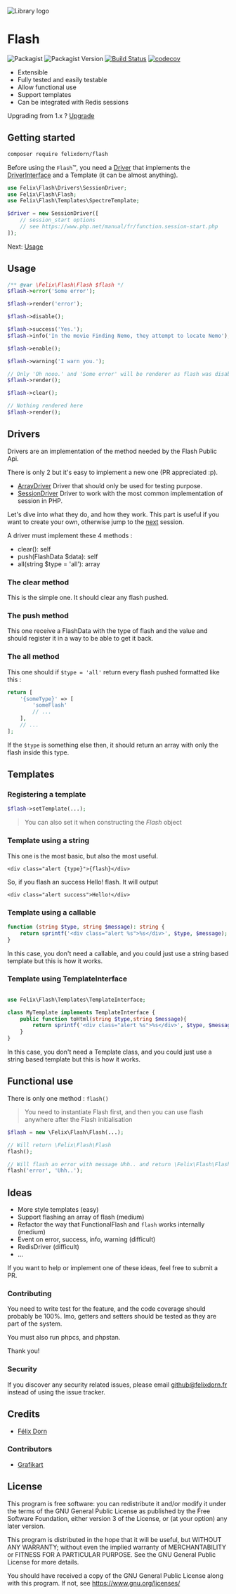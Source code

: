 ![Library logo](.github/logo.png)
# Flash
![Packagist](https://img.shields.io/packagist/l/felixdorn/flash)
![Packagist Version](https://img.shields.io/packagist/v/felixdorn/flash)
[![Build Status](https://travis-ci.org/felixdorn/flash.svg?branch=rc2.0.0)](https://travis-ci.org/felixdorn/flash)
[![codecov](https://img.shields.io/codecov/c/github/felixdorn/flash)](https://codecov.io/gh/felixdorn/flash)

* Extensible
* Fully tested and easily testable
* Allow functional use
* Support templates
* Can be integrated with Redis sessions 

Upgrading from 1.x ? [Upgrade](UPGRADE.md)

## Getting started

```bash
composer require felixdorn/flash
```

Before using the `Flash`™, you need a [Driver](#drivers) that implements the [DriverInterface](src/Drivers/DriverInterface.php) and a Template (it can be almost anything).

```php
use Felix\Flash\Drivers\SessionDriver;
use Felix\Flash\Flash;
use Felix\Flash\Templates\SpectreTemplate;

$driver = new SessionDriver([
    // session_start options
    // see https://www.php.net/manual/fr/function.session-start.php
]);
```

Next: [Usage](#usage)

## Usage

```php
/** @var \Felix\Flash\Flash $flash */
$flash->error('Some error');

$flash->render('error');

$flash->disable();

$flash->success('Yes.');
$flash->info('In the movie Finding Nemo, they attempt to locate Nemo');

$flash->enable();

$flash->warning('I warn you.');

// Only 'Oh nooo.' and 'Some error' will be renderer as flash was disabled when we pushed a success, info flash
$flash->render();

$flash->clear();

// Nothing rendered here
$flash->render();
```

## Drivers

Drivers are an implementation of the method needed by the Flash Public Api.

There is only 2 but it's easy to implement a new one (PR appreciated :p).

* [ArrayDriver](src/Drivers/ArrayDriver.php) Driver that should only be used for testing purpose.
* [SessionDriver](src/Drivers/SessionDriver.php) Driver to work with the most common implementation of session in PHP.

Let's dive into what they do, and how they work. This part is useful if you want to create your own, otherwise jump to the [next](#templates) session.

A driver must implement these 4 methods :

* clear(): self
* push(FlashData $data): self
* all(string $type = 'all'): array

### The clear method

This is the simple one. It should clear any flash pushed.

### The push method

This one receive a FlashData with the type of flash and the value and should register it in a way to be able to get it back.

### The all method

This one should if `$type = 'all'` return every flash pushed formatted like this :

```php
return [
    '{someType}' => [
        'someFlash'
        // ...
    ],
    // ...
];
```

If the `$type` is something else then, it should return an array with only the flash inside this type.

## Templates

### Registering a template
```php
$flash->setTemplate(...);
```

> You can also set it when constructing the *Flash* object

### Template using a string
This one is the most basic, but also the most useful.

```
<div class="alert {type}">{flash}</div>
```

So, if you flash an success Hello! flash. It will output 
```
<div class="alert success">Hello!</div>
```

### Template using a callable

```php
function (string $type, string $message): string {
    return sprintf('<div class="alert %s">%s</div>', $type, $message);
}
```

In this case, you don't need a callable, and you could just use a string based template but this is how it works. 

### Template using TemplateInterface

```php

use Felix\Flash\Templates\TemplateInterface;

class MyTemplate implements TemplateInterface {
    public function toHtml(string $type,string $message){
        return sprintf('<div class="alert %s">%s</div>', $type, $message);
    }
}
```

In this case, you don't need a Template class, and you could just use a string based template but this is how it works.

## Functional use

There is only one method : `flash()`
 
 > You need to instantiate Flash first, and then you can use flash anywhere after the Flash initialisation
 
```php
$flash = new \Felix\Flash\Flash(...);

// Will return \Felix\Flash\Flash
flash();

// Will flash an error with message Uhh.. and return \Felix\Flash\Flash
flash('error', 'Uhh..');
```

## Ideas
* More style templates (easy)
* Support flashing an array of flash (medium)
* Refactor the way that FunctionalFlash and `flash` works internally (medium)
* Event on error, success, info, warning (difficult)
* RedisDriver (difficult)
* ...

If you want to help or implement one of these ideas, feel free to submit a PR.

### Contributing

You need to write test for the feature, and the code coverage should probably be 100%.
Imo, getters and setters should be tested as they are part of the system.

You must also run phpcs, and phpstan.

Thank you!

### Security

If you discover any security related issues, please email github@felixdorn.fr instead of using the issue tracker.

## Credits
* [Félix Dorn](https://felixdorn.fr)

### Contributors
* [Grafikart](https://github.com/grafikart)

## License
This program is free software: you can redistribute it and/or modify
it under the terms of the GNU General Public License as published by
the Free Software Foundation, either version 3 of the License, or
(at your option) any later version.

This program is distributed in the hope that it will be useful,
but WITHOUT ANY WARRANTY; without even the implied warranty of
MERCHANTABILITY or FITNESS FOR A PARTICULAR PURPOSE.  See the
GNU General Public License for more details.

You should have received a copy of the GNU General Public License
along with this program.  If not, see <https://www.gnu.org/licenses/>
